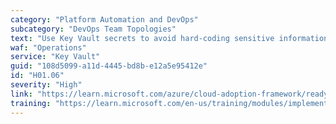 ```yaml
---
category: "Platform Automation and DevOps"
subcategory: "DevOps Team Topologies"
text: "Use Key Vault secrets to avoid hard-coding sensitive information such as credentials (virtual machines user passwords), certificates or keys."
waf: "Operations"
service: "Key Vault"
guid: "108d5099-a11d-4445-bd8b-e12a5e95412e"
id: "H01.06"
severity: "High"
link: "https://learn.microsoft.com/azure/cloud-adoption-framework/ready/considerations/development-strategy-development-lifecycle#automated-builds"
training: "https://learn.microsoft.com/en-us/training/modules/implement-azure-key-vault/"
---
```

